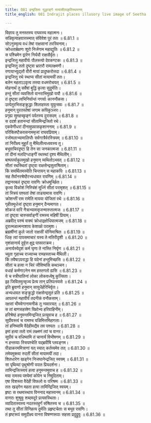 ```yaml
---
title: 081 इन्द्रजिता युद्धरङ्गे मायासीताकृतिस्थपनम्
title_english: 081 Indrajit places illusory live image of Seetha

---
```

<div class="audioEmbed"  caption="श्रीराम-हरिसीताराममूर्ति-घनपाठिभ्यां वचनम्" src="https://archive.org/download/Ramayana-recitation-Sriram-harisItArAmamUrti-Ghanapaati-v2/Kanda_6/Kanda_6_YK-081-Indrajit_places_illusory_live_image_of_Seetha_0.mp3"></div>

विज्ञाय तु मनस्तस्य राघवस्य महात्मनः।  
सन्निवृत्याहवात्तस्मात् संविवेश पुरं ततः ॥ 6.81.1 ॥   
सोऽनुस्मृत्य वधं तेषां राक्षसानां तरस्विनाम्।  
क्रोधताम्रेक्षणः शूरो निर्जगाम महाद्युतिः ॥ 6.81.2 ॥   
स पश्चिमेन द्वारेण निर्ययौ राक्षसैर्वृतः।  
इन्द्रजित्तु महावीर्यः पौलस्त्यो देवकण्टकः ॥ 6.81.3 ॥   
इन्द्रजित्तु ततो दृष्ट्वा भ्रातरौ रामलक्ष्मणौ।  
रणायाभ्युद्यतौ वीरौ मायां प्रादुष्करोत्तदा ॥ 6.81.4 ॥   
इन्द्रजित्तु रथे स्थाप्य सीतां मायामयीं ततः।  
बलेन महताऽऽवृत्य तस्या वधमरोचयत् ॥ 6.81.5 ॥   
मोहनार्थं तु सर्वेषां बुद्धिं कृत्वा सुदुर्मतिः।  
हन्तुं सीतां व्यवसितो वानराभिमुखो ययौ ॥ 6.81.6 ॥   
तं दृष्ट्वा त्वभिनिर्यान्तं नगर्याः काननौकसः।  
उत्पेतुरभिसङ्क्रुद्धाः शिलाहस्ता युयुत्सवः ॥ 6.81.7 ॥   
हनुमान् पुरतस्तेषां जगाम कपिकुञ्जरः।  
प्रगृह्य सुमहच्छृङ्गं पर्वतस्य दुरासदम् ॥ 6.81.8 ॥   
स ददर्श हतानन्दां सीतामिन्द्रजितो रथे।  
एकवेणीधरां दीनामुपवासकृशाननाम् ॥ 6.81.9 ॥   
परिक्लिष्टैकवसनाममृजां राघवप्रियाम्।  
रजोमलाभ्यामालिप्तैः सर्वगात्रैर्वरस्त्रियम् ॥ 6.81.10 ॥   
तां निरीक्ष्य मुहूर्तं तु मैथिलीत्यध्यवस्य तु।  
बभूवाचिरदृष्टा हि तेन सा जनकात्मजा ॥ 6.81.11 ॥   
तां दीनां मलदिग्धाङ्गीं रथस्थां दृश्य मैथिलीम्।  
बाष्पपर्याकुलमुखो हनुमान् व्यथितोऽभवत् ॥ 6.81.12 ॥   
सीतां रथस्थितां दृष्ट्वा राक्षसेन्द्रसुताश्रिताम्।  
किं समर्थितमस्येति चिन्तयन् स महाकपिः ॥ 6.81.13 ॥   
सह तैर्वानरश्रेष्ठैरभ्यधावत रावणिम् ॥ 6.81.14 ॥   
तद्वानरबलं दृष्ट्वा रावणिः क्रोधमूर्च्छितः।  
कृत्वा विकोशं निस्त्रिंशं मूर्ध्नि सीतां परामृशत् ॥ 6.81.15 ॥   
तां स्त्रियं पश्यतां तेषां ताडयामास रावणिः।  
क्रोशन्तीं राम रामेति मायया योजितां रथे ॥ 6.81.16 ॥   
गृहीतमूर्धजां दृष्ट्वा हनुमान् दैन्यमागतः।  
शोकजं वारि नैत्राभ्यामसृजन्मारुतात्मजः ॥ 6.81.17 ॥   
तां दृष्ट्वा चारुसर्वाङ्गीं रामस्य महिषीं प्रियाम्।  
अब्रवीत् परुषं वाक्यं क्रोधाद्रक्षोधिपात्मजम् ॥ 6.81.18 ॥   
दुरात्मन्नात्मनाशाय केशपक्षे परामृशः।  
ब्रह्मर्षीणां कुले जातो राक्षसीं योनिमाश्रितः ॥ 6.81.19 ॥   
धिक् त्वां पापसमाचारं यस्य ते मतिरीदृशी ॥ 6.81.20 ॥   
नृशंसानार्य दुर्वृत्त क्षुद्र पापपराक्रम।  
अनार्यस्येदृशं कर्म घृणा ते नास्ति निर्घृण ॥ 6.81.21 ॥   
च्युता गृहाच्च राज्याच्च रामहस्ताच्च मैथिली।  
किं तवैषाऽपराद्धा हि यदेनां हन्तुमिच्छसि ॥ 6.81.22 ॥   
सीतां च हत्वा न चिरं जीविष्यसि कथञ्चन।  
वधार्ह कर्मणाऽनेन मम हस्तगतो ह्यसि ॥ 6.81.23 ॥   
ये च स्त्रीघातिनां लोका लोकवध्येषु कुत्सिताः।  
इह जिवितमुत्सृज्य प्रेत्य तान् प्रतिपत्स्यसे ॥ 6.81.24 ॥   
इति ब्रुवाणो हनुमान् सायुधैर्हरिभिर्वृतः।  
अभ्यधावत सङ्क्रुद्धो राक्षसेन्द्रसुतं प्रति ॥ 6.81.25 ॥   
आपतन्तं महावीर्यं तदनीकं वनौकसाम्।  
रक्षसां भीमवेगानामनीकं तु न्यवारयत् ॥ 6.81.26 ॥   
स तां बाणसहस्रेण विक्षोभ्य हरिवाहिनीम्।  
हरिश्रेष्ठं हनूमन्तमिन्द्रजित् प्रत्युवाच ह ॥ 6.81.27 ॥   
सुग्रीवस्त्वं च रामश्च यन्निमित्तमिहागताः।  
तां हनिष्यामि वैदेहीमद्यैव तव पश्यतः ॥ 6.81.28 ॥   
इमां हत्वा ततो रामं लक्ष्मणं त्वां च वानर।  
सुग्रीवं च वधिष्यामि तं चानार्यं विभीषणम् ॥ 6.81.29 ॥   
न हन्तव्याः स्त्रियश्चेति यद्ब्रवीषि प्लवङ्गम।  
पीडाकरममित्राणां यत् स्यात् कर्तव्यमेव तत् ॥ 6.81.30 ॥   
तमेवमुक्त्वा रुदतीं सीतां मायामयीं तदा।  
शितधारेण खड्गेन निजघानेन्द्रजित् स्वयम् ॥ 6.81.31 ॥   
सा पृथिव्यां पृथुश्रोणी पपात प्रियदर्शना।  
तामिन्द्रजित्स्वयं हत्वा हनुमन्तमुवाच ह ॥ 6.81.32 ॥   
मया रामस्य पश्येमां कोपेन च निषूदिताम्।  
एषा विशस्ता वैदेही विफलो वः परिश्रमः ॥ 6.81.33 ॥   
ततः खड्गेन महता हत्वा तामिन्द्रिजित् स्वयम्।  
हृष्टः स रथमास्थाय विननाद महास्वनम् ॥ 6.81.34 ॥   
वानराः शुश्रुवुः शब्दमदूरे प्रत्यवस्थिताः।  
व्यादितास्यस्य नदतस्तहुर्गं संश्रितस्य च ॥ 6.81.35 ॥   
तथा तु सीतां विनिहत्य दुर्मतिः प्रहृष्टचेताः स बभूव रावणिः।  
तं हृष्टरूपं समुदीक्ष्य वानरा विषण्णरूपाः सहसा प्रदुद्रुवुः ॥ 6.81.36 ॥   